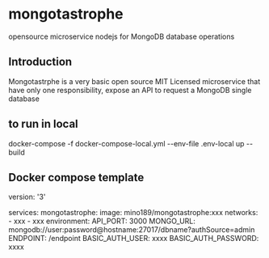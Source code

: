 # mongotastrophe
  opensource microservice nodejs for MongoDB database operations

## Introduction
Mongotastrphe is a very basic open source MIT Licensed microservice that have only one responsibility, expose an API to request a MongoDB single database

## to run in local
docker-compose -f docker-compose-local.yml --env-file .env-local up --build

## Docker compose template

version: '3'

services:
  mongotastrophe:
    image: mino189/mongotastrophe:xxx
    networks:
      - xxx
      - xxx
    environment:
      API_PORT: 3000
      MONGO_URL: mongodb://user:password@hostname:27017/dbname?authSource=admin
      ENDPOINT: /endpoint
      BASIC_AUTH_USER: xxxx
      BASIC_AUTH_PASSWORD: xxxx
